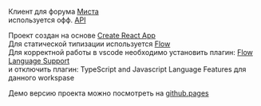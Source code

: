 Клиент для форума [Миста](https://www.forum.mista.ru)  
используется офф. [API](https://wiki.mista.ru/doku.php?id=life:forum:ajax-api)  

Проект создан на основе [Create React App](https://github.com/facebookincubator/create-react-app)  
Для статической типизации используется [Flow](https://flowtype.org/)  
Для корректной работы в vscode необходимо 
установить плагин: [Flow Language Support](https://marketplace.visualstudio.com/items?itemName=flowtype.flow-for-vscode)  
и отключить плагин: TypeScript and Javascript Language Features для данного workspase

Демо версию проекта можно посмотреть на [github.pages](https://a-sitnikov.github.io/react.mista/)